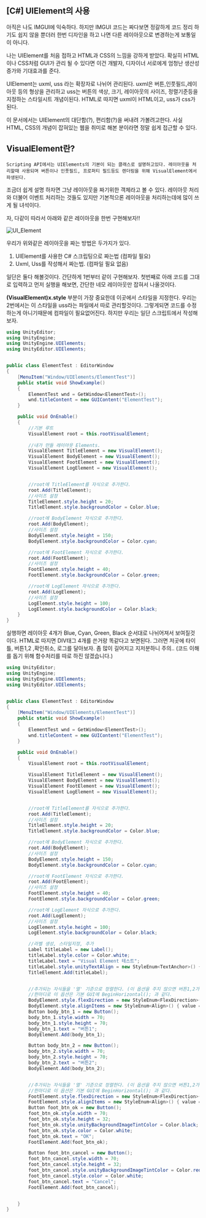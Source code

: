  
## [C#] UIElement의 사용

   아직은 나도 IMGUI에 익숙하다. 하지만 IMGUI 코드는 짜다보면 
   정갈하게 코드 정리 하기도 쉽지 않을 뿐더러 한번 디자인을 하고 나면 다른 레이아웃으로 변경하는게 보통일이 아니다. 

   나는 UIElement를 처음 접하고 HTML과 CSS의 느낌을 강하게 받았다. 
   확실히 HTML이나 CSS처럼 GUI가 관리 될 수 있다면 이건 개발자, 디자이너 서로에게 엄청난 생산성 증가와 기대효과를 준다.

   UIElement는 uxml, uss 라는 확장자로 나뉘어 관리된다. uxml은 버튼,인풋필드,레이아웃 등의 형상을 관리하고 uss는 버튼의 색상, 크기, 레이아웃의 사이즈, 정렬기준등을 지정하는 스타일시트 개념이된다. HTML로 따지면 uxml이 HTML이고, uss가 css가된다.

   이 문서에서는 UIElement의 대단함(?), 편리함(?)을 써내려 가볼려고한다. 사실 HTML, CSS의 개념이 잡혀있는 웹을 취미로 해본 분이라면 정말 쉽게 접근할 수 있다.

## VisualElement란?

    Scripting API에서는 UIElements의 기본이 되는 클래스로 설명하고있다. 레이아웃을 처리할때 사용되며 버튼이나 인풋필드, 프로퍼티 필드등도 렌더링을 위해 VisualElement에서 파생된다.

 조금더 쉽게 설명 하자면 그냥 레이아웃을 짜기위한 객체라고 볼 수 있다. 레이아웃 처리와 더불어 이벤트 처리하는 것들도 있지만 기본적으론 레이아웃을 처리하는데에 많이 쓰게 될 녀석이다.  
 
 자, 다같이 따라서 아래와 같은 레이아웃을 한번 구현해보자!!

 ![UI_Element](https://raw.githubusercontent.com/shlifedev/shlifedev.github.io/master/assets/images/layout_element.PNG)

 우리가 위와같은 레이아웃을 짜는 방법은 두가지가 있다.

   1. UIElement를 사용한 C# 스크립팅으로 짜는법 (컴파일 필요)
   2. Uxml, Uss를 작성해서 짜는법. (컴파일 필요 없음)
   
일단은 둘다 해볼것이다. 간단하게 1번부터 같이 구현해보자.
첫번째로 아래 코드를 그대로 입력하고 먼저 실행을 해보면, 간단한 네모 레이아웃만 잡혀서 나올것이다.

**(VisualElement)x.style** 부분이 가장 중요한데 이곳에서 스타일을 지정한다. 우리는 2번에서는 이 스타일을 uss라는 파일에서 따로 관리할것이다. 그렇게되면 코드를 수정하는게 아니기때문에 컴파일이 필요없어진다. 하지만 우리는 일단 스크립트에서 작성해보자.

```csharp
using UnityEditor;
using UnityEngine;
using UnityEngine.UIElements;
using UnityEditor.UIElements;


public class ElementTest : EditorWindow
{
    [MenuItem("Window/UIElements/ElementTest")]
    public static void ShowExample()
    {
        ElementTest wnd = GetWindow<ElementTest>();
        wnd.titleContent = new GUIContent("ElementTest");
    }

    public void OnEnable()
    { 
        //기본 루트 
        VisualElement root = this.rootVisualElement;
        
        //내가 만들 레이아웃 Elements.
        VisualElement TitleElement = new VisualElement();
        VisualElement BodyElement = new VisualElement();
        VisualElement FootElement = new VisualElement();
        VisualElement LogElement = new VisualElement();


        //root에 TitleElement를 자식으로 추가한다.
        root.Add(TitleElement);
        //사이즈 설정 
        TitleElement.style.height = 20;
        TitleElement.style.backgroundColor = Color.blue;

        //root에 BodyElement 자식으로 추가한다.
        root.Add(BodyElement);
        //사이즈 설정 
        BodyElement.style.height = 150;
        BodyElement.style.backgroundColor = Color.cyan;

        //root에 FootElement 자식으로 추가한다.
        root.Add(FootElement);
        //사이즈 설정 
        FootElement.style.height = 40;
        FootElement.style.backgroundColor = Color.green;

        //root에 LogElement 자식으로 추가한다.
        root.Add(LogElement);
        //사이즈 설정 
        LogElement.style.height = 100;
        LogElement.style.backgroundColor = Color.black;
    }
}

```

실행하면 레이아웃 4개가 Blue, Cyan, Green, Black 순서대로 나뉘어져서 보여질것이다. HTML로 따지면 DIV태그 4개를 쓴거랑 똑같다고 보면된다. 그러면 저곳에 타이틀, 버튼1,2 ,확인취소, 로그를 달아보자. 좀 많이 길어지고 지저분하니 주의.. (코드 이해를 돕기 위해 함수처리를 따로 하진 않겠습니다.)

```csharp
using UnityEditor;
using UnityEngine;
using UnityEngine.UIElements;
using UnityEditor.UIElements;


public class ElementTest : EditorWindow
{
    [MenuItem("Window/UIElements/ElementTest")]
    public static void ShowExample()
    {
        ElementTest wnd = GetWindow<ElementTest>();
        wnd.titleContent = new GUIContent("ElementTest");
    }

    public void OnEnable()
    {
        VisualElement root = this.rootVisualElement;

        VisualElement TitleElement = new VisualElement();
        VisualElement BodyElement = new VisualElement();
        VisualElement FootElement = new VisualElement();
        VisualElement LogElement = new VisualElement();


        //root에 TitleElement를 자식으로 추가한다.
        root.Add(TitleElement);
        //사이즈 설정 
        TitleElement.style.height = 20;
        TitleElement.style.backgroundColor = Color.blue;

        //root에 BodyElement 자식으로 추가한다.
        root.Add(BodyElement);
        //사이즈 설정 
        BodyElement.style.height = 150;
        BodyElement.style.backgroundColor = Color.cyan;

        //root에 FootElement 자식으로 추가한다.
        root.Add(FootElement);
        //사이즈 설정 
        FootElement.style.height = 40;
        FootElement.style.backgroundColor = Color.green;

        //root에 LogElement 자식으로 추가한다.
        root.Add(LogElement);
        //사이즈 설정 
        LogElement.style.height = 100;
        LogElement.style.backgroundColor = Color.black;

        //라벨 생성, 스타일지정, 추가
        Label titleLabel = new Label();
        titleLabel.style.color = Color.white;
        titleLabel.text = "Visual Element 테스트";
        titleLabel.style.unityTextAlign = new StyleEnum<TextAnchor>() { value = TextAnchor.MiddleCenter };
        TitleElement.Add(titleLabel);


        //추가되는 자식들을 '열' 기준으로 정렬한다. (이 옵션을 주지 않으면 버튼1,2가 Element안에 세로로 나열되어 들어감.)
        //한마디로 이 옵션은 기본 GUI에 BeginHorizontal(); 과 같다.
        BodyElement.style.flexDirection = new StyleEnum<FlexDirection>() { value = FlexDirection.Row };
        BodyElement.style.alignItems = new StyleEnum<Align>() { value = Align.Center };
        Button body_btn_1 = new Button();
        body_btn_1.style.width = 70;
        body_btn_1.style.height = 70;
        body_btn_1.text = "버튼1";
        BodyElement.Add(body_btn_1);

        Button body_btn_2 = new Button();
        body_btn_2.style.width = 70;
        body_btn_2.style.height = 70;
        body_btn_2.text = "버튼2";
        BodyElement.Add(body_btn_2);


        //추가되는 자식들을 '열' 기준으로 정렬한다. (이 옵션을 주지 않으면 버튼1,2가 Element안에 세로로 나열되어 들어감.)
        //한마디로 이 옵션은 기본 GUI에 BeginHorizontal(); 과 같다.
        FootElement.style.flexDirection = new StyleEnum<FlexDirection>() { value = FlexDirection.Row };
        FootElement.style.alignItems = new StyleEnum<Align>() { value = Align.Center };
        Button foot_btn_ok = new Button();
        foot_btn_ok.style.width = 70;
        foot_btn_ok.style.height = 32;
        foot_btn_ok.style.unityBackgroundImageTintColor = Color.black;
        foot_btn_ok.style.color = Color.white;
        foot_btn_ok.text = "OK"; 
        FootElement.Add(foot_btn_ok);

        Button foot_btn_cancel = new Button();
        foot_btn_cancel.style.width = 70;
        foot_btn_cancel.style.height = 32;
        foot_btn_cancel.style.unityBackgroundImageTintColor = Color.red;
        foot_btn_cancel.style.color = Color.white; 
        foot_btn_cancel.text = "Cancel";
        FootElement.Add(foot_btn_cancel);


    }
}
```




